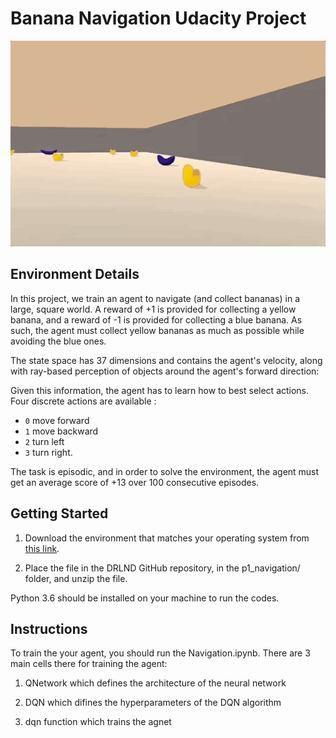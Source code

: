 # Banana Navigation Udacity Project


![Alt Text](https://github.com/saeedkhaki92/Banana-Navigation/blob/master/Images/banana-intro.gif)

## Environment Details


In this project, we train an agent to navigate (and collect bananas) in a large, square world. A reward of +1 is provided for collecting a yellow banana, and a reward of -1 is provided for collecting a blue banana. As such, the agent must collect yellow bananas as much as possible while avoiding the blue ones.

The state space has 37 dimensions and contains the agent's velocity, along with ray-based perception of objects around the agent's forward direction:

Given this information, the agent has to learn how to best select actions. Four discrete actions are available :

* `0` move forward
* `1` move backward
* `2` turn left
* `3` turn right. 

The task is episodic, and in order to solve the environment, the agent must get an average score of +13 over 100 consecutive episodes.



## Getting Started

1. Download the environment that matches your operating system from <a href="https://github.com/udacity/deep-reinforcement-learning/blob/master/p1_navigation/README.md/" target="_blank">this link</a>.

2. Place the file in the DRLND GitHub repository, in the p1_navigation/ folder, and unzip the file. 

Python 3.6 should be installed on your machine to run the codes.


## Instructions

To train the your agent, you should run the Navigation.ipynb. There are 3 main cells there for training the agent:

1.  QNetwork which defines the architecture of the neural network

2.  DQN which difines the hyperparameters of the DQN algorithm

3.   dqn function which trains the agnet 

